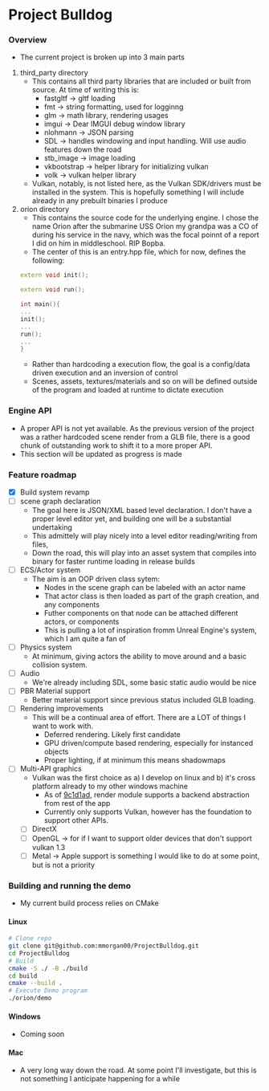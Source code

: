 # Project Bulldog

### Overview
- The current project is broken up into 3 main parts
1. third_party directory
    - This contains all third party libraries that are included or built from source. At time of writing this is:
        - fastgltf -> gltf loading
        - fmt -> string formatting, used for logginng
        - glm -> math library, rendering usages
        - imgui -> Dear IMGUI debug window library
        - nlohmann -> JSON parsing
        - SDL -> handles windowing and input handling. Will use audio features down the road
        - stb_image -> image loading
        - vkbootstrap -> helper library for initializing vulkan
        - volk -> vulkan helper library
    - Vulkan, notably, is not listed here, as the Vulkan SDK/drivers must be installed in the system. This is hopefully something I will include already in any prebuilt binaries I produce
2. orion directory
    - This contains the source code for the underlying engine. I chose the name Orion after the submarine USS Orion my grandpa was a CO of during his service in the navy, which was the focal poinnt of a report I did on him in middleschool. RIP Bopba.
    - The center of this is an entry.hpp file, which for now, defines the following:
    ```cpp
    extern void init();

    extern void run();

    ```
    ```cpp
    int main(){
    ...
    init();
    ...
    run();
    ...
    }
    ```
    - Rather than hardcoding a execution flow, the goal is a config/data driven execution and an inversion of control
    - Scenes, assets, textures/materials and so on will be defined outside of the program and loaded at runtime to dictate execution
    

### Engine API
- A proper API is not yet available. As the previous version of the project was a rather hardcoded scene render from a GLB file, there is a good chunk of outstanding work to shift it to a more proper API. 
- This section will be updated as progress is made

### Feature roadmap
- [x] Build system revamp
- [ ] scene graph declaration
    - The goal here is JSON/XML based level declaration. I don't have a proper level editor yet, and building one will be a substantial undertaking
    - This admittely will play nicely into a level editor reading/writing from files,
    - Down the road, this will play into an asset system that compiles into binary for faster runtime loading in release builds
- [ ] ECS/Actor system 
    - The aim is an OOP driven class sytem:
        - Nodes in the scene graph can be labeled with an actor name
        - That actor class is then loaded as part of the graph creation, and any components
        - Futher components on that node can be attached different actors, or components
        - This is pulling a lot of inspiration fromm Unreal Engine's system, which I am quite a fan of
- [ ] Physics system
    - At minimum, giving actors the ability to move around and a basic collision system. 
- [ ] Audio
    - We're already including SDL, some basic static audio would be nice
- [ ] PBR Material support
    - Better material support since previous status included GLB loading. 
- [ ] Rendering improvements
    - This will be a continual area of effort. There are a LOT of things I want to work with.
        - Deferred rendering. Likely first candidate
        - GPU driven/compute based rendering, especially for instanced objects
        - Proper lighting, if at minimum this means shadowmaps
- [ ] Multi-API graphics
    - Vulkan was the first choice as a) I develop on linux and b) it's cross platform already to my other windows machine
        - As of [9c1d1ad](https://github.com/mmorgan00/ProjectBulldog/commit/9c1d1ade00d5fd01d00b8154a1914d967b91971d), render module supports a backend abstraction from rest of the app
        - Currently only supports Vulkan, however has the foundation to support other APIs.
    - [ ] DirectX
    - [ ] OpenGL -> for if I want to support older devices that don't support vulkan 1.3
    - [ ] Metal -> Apple support is something I would like to do at some point, but is not a priority

### Building and running the demo
- My current build process relies on CMake

#### Linux
```bash
# Clone repo
git clone git@github.com:mmorgan00/ProjectBulldog.git
cd ProjectBulldog
# Build
cmake -S ./ -B ./build
cd build
cmake --build .
# Execute Demo program
./orion/demo
```

#### Windows
- Coming soon

#### Mac
- A very long way down the road. At some point I'll investigate, but this is not something I anticipate happening for a while
